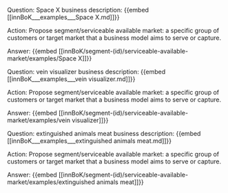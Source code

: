 Question: Space X business description:
{{embed [[innBoK___examples___Space X.md]]}}

Action: Propose segment/serviceable available market: a specific group of customers or target market that a business model aims to serve or capture.

Answer:
{{embed [[innBoK/segment-(id)/serviceable-available-market/examples/Space X]]}}

Question: vein visualizer business description:
{{embed [[innBoK___examples___vein visualizer.md]]}}

Action: Propose segment/serviceable available market: a specific group of customers or target market that a business model aims to serve or capture.

Answer:
{{embed [[innBoK/segment-(id)/serviceable-available-market/examples/vein visualizer]]}}

Question: extinguished animals meat business description:
{{embed [[innBoK___examples___extinguished animals meat.md]]}}

Action: Propose segment/serviceable available market: a specific group of customers or target market that a business model aims to serve or capture.

Answer:
{{embed [[innBoK/segment-(id)/serviceable-available-market/examples/extinguished animals meat]]}}













